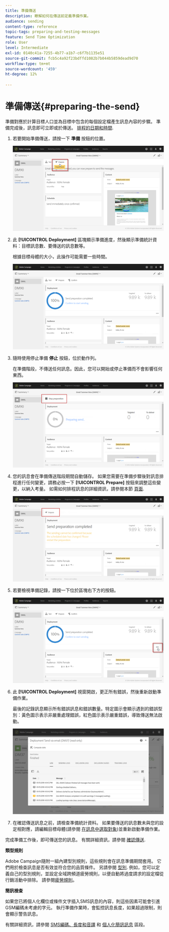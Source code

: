 ```yaml
---
title: 準備傳送
description: 瞭解如何在傳送前定義準備作業。
audience: sending
content-type: reference
topic-tags: preparing-and-testing-messages
feature: Send Time Optimization
role: User
level: Intermediate
exl-id: 0140c41a-7255-4b77-a1b7-c6f7b1135e51
source-git-commit: fcb5c4a92f23bdffd1082b7b044b5859dead9d70
workflow-type: tm+mt
source-wordcount: '459'
ht-degree: 12%

---
```


# 準備傳送{#preparing-the-send}

準備對應於計算目標人口並為目標中包含的每個設定檔產生訊息內容的步驟。 準備完成後，訊息即可立即或於傳送。 [排程的日期和時間](../../sending/using/about-scheduling-messages.md).

1. 若要開始準備傳送，請按一下 **準備** 按鈕的位置。

   ![](assets/preparing_delivery_2.png)

1. 此 **[!UICONTROL Deployment]** 區塊顯示準備進度，然後顯示準備統計資料：目標訊息數、要傳送的訊息數等。

   根據目標母體的大小，此操作可能需要一些時間。

   ![](assets/preparing_delivery.png)

1. 隨時使用停止準備 **停止** 按鈕，位於動作列。

   在準備階段，不傳送任何訊息。因此，您可以開始或停止準備而不會影響任何東西。

   ![](assets/preparing_delivery_6.png)

1. 您的訊息會在準備傳送階段期間自動儲存。 如果您需要在準備步驟後對訊息排程進行任何變更，請務必按一下 **[!UICONTROL Prepare]** 按鈕來調整這些變更，以納入考量。 如需如何排程訊息的詳細資訊，請參閱本節 [頁面](../../sending/using/about-scheduling-messages.md).

   ![](assets/preparing_delivery_5.png)

1. 若要檢視準備記錄，請按一下位於區塊右下方的按鈕。

   ![](assets/preparing_delivery_4.png)

1. 此 **[!UICONTROL Deployment]** 視窗開啟，更正所有錯誤，然後重新啟動準備作業。

   最後的記錄訊息顯示所有錯誤訊息和錯誤數量。特定圖示會顯示遇到的錯誤型別：黃色圖示表示非嚴重處理錯誤，紅色圖示表示嚴重錯誤，導致傳送無法啟動。

   ![](assets/preparing_delivery_3.png)

1. 在確認傳送訊息之前，請檢查準備統計資料。 如果要傳送的訊息數未與您的設定相對應，請編輯目標母體(請參閱 [在訊息中選取對象](../../audiences/using/selecting-an-audience-in-a-message.md))並重新啟動準備作業。

完成準備工作後，即可傳送您的訊息。 有關詳細資訊，請參閱 [確認傳送](../../sending/using/confirming-the-send.md).

**類型規則**

Adobe Campaign隨附一組內建型別規則，這些規則會在訊息準備期間套用。 它們用於檢查訊息是否有效並符合您的品質條件。 另請參閱 [型別](../../sending/using/about-typology-rules.md). 例如，您可以定義自己的型別規則，並設定全域跨頻道疲勞規則，以便自動將過度請求的設定檔從行銷活動中排除。 請參閱[疲勞規則](../../sending/using/fatigue-rules.md)。

**簡訊檢查**

如果您已將個人化欄位或條件文字插入SMS訊息的內容，則這些因素可能會引進GSM編碼未考慮的字元。 執行準備作業時，會監控訊息長度，如果超過限制，則會顯示警告訊息。

有關詳細資訊，請參閱 [SMS編碼、長度和音譯](../../administration/using/configuring-sms-channel.md#sms-encoding--length-and-transliteration) 和 [個人化簡訊訊息](../../channels/using/personalizing-sms-messages.md) 區段。

